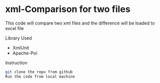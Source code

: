 # xml-Comparison for two files

This code will compare two xml files and the difference will be loaded to excel file
  
  Library Used
  - XmlUnit
  - Apache-Poi

Instruction
```sh
git clone the repo from github
Run the code from local machine
```
